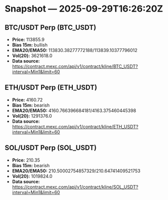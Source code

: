 # Snapshot — 2025-09-29T16:26:20Z

## BTC/USDT Perp (BTC_USDT)
- **Price:** 113855.9
- **Bias 15m:** bullish
- **EMA20/EMA50:** 113830.38277772188/113839.10377796012
- **Vol(20):** 3621618.0
- **Data source:** https://contract.mexc.com/api/v1/contract/kline/BTC_USDT?interval=Min1&limit=60

## ETH/USDT Perp (ETH_USDT)
- **Price:** 4160.72
- **Bias 15m:** bearish
- **EMA20/EMA50:** 4160.766396684181/4163.375460445398
- **Vol(20):** 1291376.0
- **Data source:** https://contract.mexc.com/api/v1/contract/kline/ETH_USDT?interval=Min1&limit=60

## SOL/USDT Perp (SOL_USDT)
- **Price:** 210.35
- **Bias 15m:** bearish
- **EMA20/EMA50:** 210.50002754857329/210.64741409521753
- **Vol(20):** 1019824.0
- **Data source:** https://contract.mexc.com/api/v1/contract/kline/SOL_USDT?interval=Min1&limit=60

